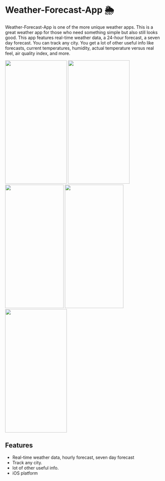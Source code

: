 # Weather-Forecast-App :sun_behind_rain_cloud:

 Weather-Forecast-App is one of the more unique weather apps. This is a great weather app for those who need something simple but also still looks good.  This app features real-time weather data, a 24-hour forecast, a seven day forecast. You can track any city. You get a lot of other useful info like  forecasts, current temperatures, humidity, actual temperature versus real feel, air quality index, and more.

<p float="left">
<img src="https://user-images.githubusercontent.com/88550114/164730581-06dd8f81-5721-42ba-bb98-b2c9ae838fa7.png" width="200" height="400" />
<img src="https://user-images.githubusercontent.com/88550114/164730721-31491409-b77a-450a-b47b-90d76b84e3b4.png" width="200" height="400" />
<img src="https://user-images.githubusercontent.com/88550114/164730736-7a5ed688-229f-4070-86ee-2c8802517982.png" width="190" height="400" />
<img src="https://user-images.githubusercontent.com/88550114/164730751-dc43e8d2-861d-466b-83aa-76d210fc2669.png" width="190" height="400" />
<img src="https://user-images.githubusercontent.com/88550114/164730767-e6fe655a-df5b-4e3a-940a-1b26effeeb1a.png" width="200" height="400" />
</p>

## Features

- Real-time weather data, hourly forecast, seven day forecast
- Track any city.
- lot of other useful info.
- iOS platform
